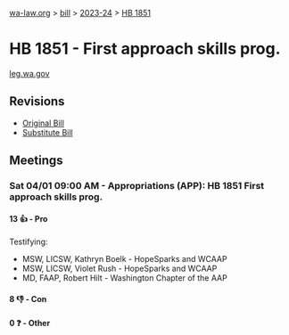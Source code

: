 [wa-law.org](/) > [bill](/bill/) > [2023-24](/bill/2023-24/) > [HB 1851](/bill/2023-24/hb/1851/)

# HB 1851 - First approach skills prog.
[leg.wa.gov](https://app.leg.wa.gov/billsummary?BillNumber=1851&Year=2023&Initiative=false)

## Revisions
* [Original Bill](1/)
* [Substitute Bill](S/)

## Meetings
### Sat 04/01 09:00 AM - Appropriations (APP): HB 1851 First approach skills prog.
#### 13 👍 - Pro
Testifying:
* MSW, LICSW, Kathryn Boelk - HopeSparks and WCAAP
* MSW, LICSW, Violet Rush - HopeSparks and WCAAP
* MD, FAAP, Robert Hilt - Washington Chapter of the AAP

#### 8 👎 - Con

#### 0 ❓ - Other
